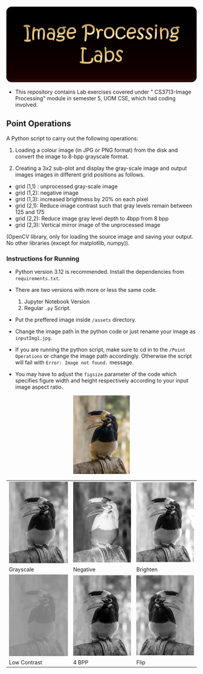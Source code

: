 ![banner](./banner.png)
*   This repository contains Lab exercises covered under " CS3713-Image Processing" module in semester 5, UOM CSE, which had coding involved.


## Point Operations

A Python script to carry out the following operations:

1. Loading a colour image (in JPG or PNG format) from the disk and convert the image to 8-bpp grayscale format.

2. Creating a 3x2 sub-plot and display the gray-scale image and output images images  in different grid positions as follows.

*   grid (1,1) :  unprocessed gray-scale image
*   grid (1,2): negative image
*   grid (1,3): increased brightness by 20% on each pixel
*   grid (2,1): Reduce image contrast such that gray levels remain between 125 and 175
*   grid (2,2): Reduce image gray level depth to 4bpp from 8 bpp
*   grid (2,3): Vertical mirror image of the unprocessed image


(OpenCV library, only for loading the source image and saving your output.  No other libraries (except for matplotlib, numpy)).

### Instructions for Running
* Python version 3.12 is recommended. Install the dependencies from `requirements.txt`.

*   There are two versions with more or less the same code.
    1. Jupyter Notebook Version
    2. Regular `.py` Script.

*   Put the preffered image inside `/assets` directory. 
*   Change the image path in the python code or just rename your image as `inputImg1.jpg`.
*   If you are running the python script, make sure to cd in to the `/Point Operations` or change the image path accordingly. Otherwise the script will fail with `Error: Image not found.` message.
*   You may have to adjust the `figsize` parameter of the code which specifies figure width and height respectively according to your input image aspect ratio.

<p align="center"><img src="./Point Operations/assets/inputImg1.jpg" width=150></p>
<table>
    <tr>
        <td><img src="./Point Operations\assets\subPlot11.jpg" alt="Image 1" width="200"></td>
        <td><img src="./Point Operations\assets\subPlot12.jpg" alt="Image 2" width="200"></td>
        <td><img src="./Point Operations\assets\subPlot13.jpg" alt="Image 3" width="200"></td>
    </tr>
    <tr>
        <td>Grayscale</td>
        <td>Negative</td>
        <td>Brighten</td>
    </tr>
    <tr>
        <td><img src="./Point Operations\assets\subPlot21.jpg" alt="Image 4" width="200"></td>
        <td><img src="./Point Operations\assets\subPlot22.jpg" alt="Image 5" width="200"></td>
        <td><img src="./Point Operations\assets\subPlot23.jpg" alt="Image 6" width="200"></td>
    </tr>
    <tr>
        <td>Low Contrast</td>
        <td>4 BPP</td>
        <td>Flip</td>
    </tr>
</table>